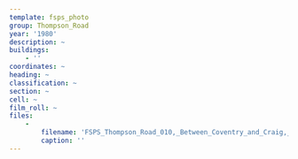 ```yaml
---
template: fsps_photo
group: Thompson_Road
year: '1980'
description: ~
buildings:
    - ''
coordinates: ~
heading: ~
classification: ~
section: ~
cell: ~
film_roll: ~
files:
    -
        filename: 'FSPS_Thompson_Road_010,_Between_Coventry_and_Craig,_1-1-B,_1980.png'
        caption: ''
---
```

